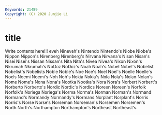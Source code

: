 ```yaml
---
Keywords: 21489
Copyright: (C) 2020 Junjie Li
---
```


# title

Write contents here!!!
eveh 
Nineveh's 
Nintendo
Nintendo's 
Niobe 
Niobe's 
Nippon 
Nippon's 
Nirenberg 
Nirenberg's 
Nirvana 
Nirvana's 
Nisan
Nisan's 
Nisei 
Nisei's 
Nissan 
Nissan's 
Nita 
Nita's 
Nivea 
Nivea's 
Nixon
Nixon's 
Nkrumah 
Nkrumah's 
NoDoz 
NoDoz's 
Noah 
Noah's 
Nobel 
Nobel's 
Nobelist
Nobelist's 
Nobelists 
Noble 
Noble's 
Noe 
Noe's 
Noel 
Noel's 
Noelle 
Noelle's
Noels 
Noemi 
Noemi's 
Noh 
Noh's 
Nokia 
Nokia's 
Nola 
Nola's 
Nolan
Nolan's 
Nome 
Nome's 
Nona 
Nona's 
Nootka 
Nootka's 
Nora 
Nora's 
Norbert
Norbert's 
Norberto 
Norberto's 
Nordic 
Nordic's 
Nordics 
Noreen 
Noreen's 
Norfolk 
Norfolk's
Noriega 
Noriega's 
Norma 
Norma's 
Norman 
Norman's 
Normand 
Normand's 
Normandy 
Normandy's
Normans 
Norplant 
Norplant's 
Norris 
Norris's 
Norse 
Norse's 
Norseman 
Norseman's 
Norsemen
Norsemen's 
North 
North's 
Northampton 
Northampton's 
Northeast 
Northeast's 
